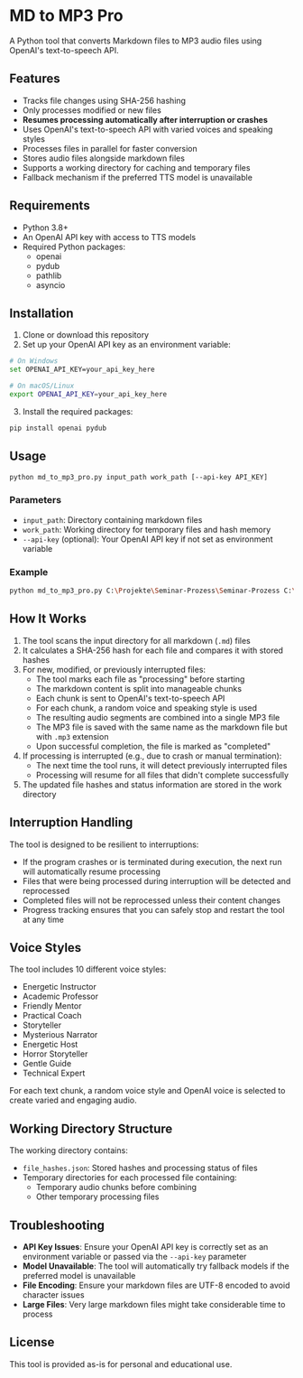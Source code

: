 # MD to MP3 Pro

A Python tool that converts Markdown files to MP3 audio files using OpenAI's text-to-speech API.

## Features

- Tracks file changes using SHA-256 hashing
- Only processes modified or new files
- **Resumes processing automatically after interruption or crashes**
- Uses OpenAI's text-to-speech API with varied voices and speaking styles
- Processes files in parallel for faster conversion
- Stores audio files alongside markdown files
- Supports a working directory for caching and temporary files
- Fallback mechanism if the preferred TTS model is unavailable

## Requirements

- Python 3.8+
- An OpenAI API key with access to TTS models
- Required Python packages:
  - openai
  - pydub
  - pathlib
  - asyncio

## Installation

1. Clone or download this repository
2. Set up your OpenAI API key as an environment variable:

```bash
# On Windows
set OPENAI_API_KEY=your_api_key_here

# On macOS/Linux
export OPENAI_API_KEY=your_api_key_here
```

3. Install the required packages:

```bash
pip install openai pydub
```

## Usage

```bash
python md_to_mp3_pro.py input_path work_path [--api-key API_KEY]
```

### Parameters

- `input_path`: Directory containing markdown files
- `work_path`: Working directory for temporary files and hash memory
- `--api-key` (optional): Your OpenAI API key if not set as environment variable

### Example

```bash
python md_to_mp3_pro.py C:\Projekte\Seminar-Prozess\Seminar-Prozess C:\Projekte\Seminar-Prozess-Arbeitspfad
```

## How It Works

1. The tool scans the input directory for all markdown (`.md`) files
2. It calculates a SHA-256 hash for each file and compares it with stored hashes
3. For new, modified, or previously interrupted files:
   - The tool marks each file as "processing" before starting
   - The markdown content is split into manageable chunks
   - Each chunk is sent to OpenAI's text-to-speech API
   - For each chunk, a random voice and speaking style is used
   - The resulting audio segments are combined into a single MP3 file
   - The MP3 file is saved with the same name as the markdown file but with `.mp3` extension
   - Upon successful completion, the file is marked as "completed"
4. If processing is interrupted (e.g., due to crash or manual termination):
   - The next time the tool runs, it will detect previously interrupted files
   - Processing will resume for all files that didn't complete successfully
5. The updated file hashes and status information are stored in the work directory

## Interruption Handling

The tool is designed to be resilient to interruptions:

- If the program crashes or is terminated during execution, the next run will automatically resume processing
- Files that were being processed during interruption will be detected and reprocessed
- Completed files will not be reprocessed unless their content changes
- Progress tracking ensures that you can safely stop and restart the tool at any time

## Voice Styles

The tool includes 10 different voice styles:
- Energetic Instructor
- Academic Professor
- Friendly Mentor
- Practical Coach
- Storyteller
- Mysterious Narrator
- Energetic Host
- Horror Storyteller
- Gentle Guide
- Technical Expert

For each text chunk, a random voice style and OpenAI voice is selected to create varied and engaging audio.

## Working Directory Structure

The working directory contains:
- `file_hashes.json`: Stored hashes and processing status of files
- Temporary directories for each processed file containing:
  - Temporary audio chunks before combining
  - Other temporary processing files

## Troubleshooting

- **API Key Issues**: Ensure your OpenAI API key is correctly set as an environment variable or passed via the `--api-key` parameter
- **Model Unavailable**: The tool will automatically try fallback models if the preferred model is unavailable
- **File Encoding**: Ensure your markdown files are UTF-8 encoded to avoid character issues
- **Large Files**: Very large markdown files might take considerable time to process

## License

This tool is provided as-is for personal and educational use.
